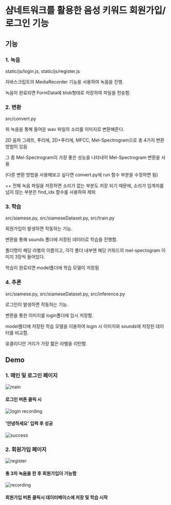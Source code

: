 # 샴네트워크를 활용한 음성 키워드 회원가입/로그인 기능

## 기능

### 1. 녹음

static/js/login.js, static/js/register.js

자바스크립트의 MediaRecorder 기능을 사용하여 녹음을 진행.

녹음이 완료되면 FormData에 blob형태로 저장하여 파일을 전송함.

### 2. 변환

src/convert.py

위 녹음을 통해 들어온 wav 파일의 소리를 이미지로 변환해준다.

2D 음파 그래프, 푸리에, 2D+푸리에, MFCC, Mel-Spectrogram으로 총 4가지 변환 방법이 있음

그 중 Mel-Spectrogram이 가장 좋은 성능을 나타내어 Mel-Spectrogram 변환을 사용

(다른 변환 방법을 사용해보고 싶다면 convert.py에 run 함수 부분을 수정하면 됨)

++ 전체 녹음 파일을 저장하면 소리가 없는 부분도 저장 되기 때문에, 소리가 임계치를 넘지 않는 부분은 find_idx 함수를 사용하여 제외

### 3. 학습

src/siamese.py, src/siameseDataset.py, src/train.py

회원가입이 발생하면 작동하는 기능.

변환을 통해 sounds 폴더에 저장된 데이터로 학습을 진행함.

폴더명이 해당 라벨의 이름이고, 각각 폴더 내부엔 해당 키워드의 mel-spectogram 이미지 3장씩 들어있다.

학습이 완료되면 model폴더에 학습 모델이 저장됨

### 4. 추론

src/siamese.py, src/siameseDataset.py, src/inference.py

로그인이 발생하면 작동하는 기능.

변환을 통한 이미지를 login폴더에 임시 저장함.

model폴더에 저장된 학습 모델을 이용하여 login 시 이미지와 sounds에 저장된 데이터를 비교함.

유클리디안 거리가 가장 짧은 라벨을 리턴함.

## Demo

### 1. 메인 및 로그인 페이지

![main](https://user-images.githubusercontent.com/77189999/217685011-4c5a61e2-74c2-498c-929f-d724c5150fa0.png)

#### 로그인 버튼 클릭 시

![login recording](https://user-images.githubusercontent.com/77189999/217685129-9b9e89ff-612e-4cdc-a37a-a256542468da.png)

#### '안녕하세요' 입력 후 성공

![success](https://user-images.githubusercontent.com/77189999/217685594-33fd266f-fb32-4a05-a0cb-5245c1bfe452.png)

### 2. 회원가입 페이지

![register](https://user-images.githubusercontent.com/77189999/217685068-66ec449f-afc4-45cf-9180-33a5f850f3aa.png)

#### 총 3차 녹음을 한 후 회원가입이 가능함

![recording](https://user-images.githubusercontent.com/77189999/217685372-ac1d8a8c-e884-4b87-8729-e444cca72d17.png)

#### 회원가입 버튼 클릭시 데이터베이스에 저장 및 학습 시작
